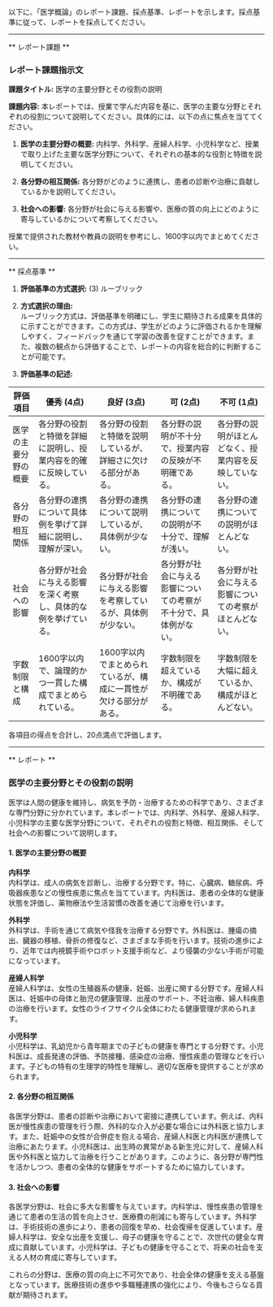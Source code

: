 以下に、「医学概論」のレポート課題、採点基準、レポートを示します。採点基準に従って、レポートを採点してください。

---------------------------------------
** レポート課題 **

### レポート課題指示文

**課題タイトル:** 医学の主要分野とその役割の説明

**課題内容:** 本レポートでは、授業で学んだ内容を基に、医学の主要な分野とそれぞれの役割について説明してください。具体的には、以下の点に焦点を当ててください。

1. **医学の主要分野の概要:** 内科学、外科学、産婦人科学、小児科学など、授業で取り上げた主要な医学分野について、それぞれの基本的な役割と特徴を説明してください。

2. **各分野の相互関係:** 各分野がどのように連携し、患者の診断や治療に貢献しているかを説明してください。

3. **社会への影響:** 各分野が社会に与える影響や、医療の質の向上にどのように寄与しているかについて考察してください。

授業で提供された教材や教員の説明を参考にし、1600字以内でまとめてください。

---------------------------------------
** 採点基準 **

1. **評価基準の方式選択:** (3) ルーブリック

2. **方式選択の理由:**  
ルーブリック方式は、評価基準を明確にし、学生に期待される成果を具体的に示すことができます。この方式は、学生がどのように評価されるかを理解しやすく、フィードバックを通じて学習の改善を促すことができます。また、複数の観点から評価することで、レポートの内容を総合的に判断することが可能です。

3. **評価基準の記述:**

| 評価項目           | 優秀 (4点)                                                                 | 良好 (3点)                                                                 | 可 (2点)                                                                 | 不可 (1点)                                                                 |
|--------------------|----------------------------------------------------------------------------|----------------------------------------------------------------------------|----------------------------------------------------------------------------|----------------------------------------------------------------------------|
| 医学の主要分野の概要 | 各分野の役割と特徴を詳細に説明し、授業内容を的確に反映している。            | 各分野の役割と特徴を説明しているが、詳細さに欠ける部分がある。            | 各分野の説明が不十分で、授業内容の反映が不明確である。                    | 各分野の説明がほとんどなく、授業内容を反映していない。                    |
| 各分野の相互関係   | 各分野の連携について具体例を挙げて詳細に説明し、理解が深い。                | 各分野の連携について説明しているが、具体例が少ない。                      | 各分野の連携についての説明が不十分で、理解が浅い。                        | 各分野の連携についての説明がほとんどない。                                |
| 社会への影響       | 各分野が社会に与える影響を深く考察し、具体的な例を挙げている。              | 各分野が社会に与える影響を考察しているが、具体例が少ない。                | 各分野が社会に与える影響についての考察が不十分で、具体例がない。          | 各分野が社会に与える影響についての考察がほとんどない。                    |
| 字数制限と構成     | 1600字以内で、論理的かつ一貫した構成でまとめられている。                    | 1600字以内でまとめられているが、構成に一貫性が欠ける部分がある。          | 字数制限を超えているか、構成が不明確である。                              | 字数制限を大幅に超えているか、構成がほとんどない。                          |

各項目の得点を合計し、20点満点で評価します。

---------------------------------------
** レポート **
### 医学の主要分野とその役割の説明

医学は人間の健康を維持し、病気を予防・治療するための科学であり、さまざまな専門分野に分かれています。本レポートでは、内科学、外科学、産婦人科学、小児科学の主要な医学分野について、それぞれの役割と特徴、相互関係、そして社会への影響について説明します。

#### 1. 医学の主要分野の概要

**内科学**  
内科学は、成人の病気を診断し、治療する分野です。特に、心臓病、糖尿病、呼吸器疾患などの慢性疾患に焦点を当てています。内科医は、患者の全体的な健康状態を評価し、薬物療法や生活習慣の改善を通じて治療を行います。

**外科学**  
外科学は、手術を通じて病気や怪我を治療する分野です。外科医は、腫瘍の摘出、臓器の移植、骨折の修復など、さまざまな手術を行います。技術の進歩により、近年では内視鏡手術やロボット支援手術など、より侵襲の少ない手術が可能になっています。

**産婦人科学**  
産婦人科学は、女性の生殖器系の健康、妊娠、出産に関する分野です。産婦人科医は、妊娠中の母体と胎児の健康管理、出産のサポート、不妊治療、婦人科疾患の治療を行います。女性のライフサイクル全体にわたる健康管理が求められます。

**小児科学**  
小児科学は、乳幼児から青年期までの子どもの健康を専門とする分野です。小児科医は、成長発達の評価、予防接種、感染症の治療、慢性疾患の管理などを行います。子どもの特有の生理学的特性を理解し、適切な医療を提供することが求められます。

#### 2. 各分野の相互関係

各医学分野は、患者の診断や治療において密接に連携しています。例えば、内科医が慢性疾患の管理を行う際、外科的な介入が必要な場合には外科医と協力します。また、妊娠中の女性が合併症を抱える場合、産婦人科医と内科医が連携して治療にあたります。小児科医は、出生時の異常がある新生児に対して、産婦人科医や外科医と協力して治療を行うことがあります。このように、各分野が専門性を活かしつつ、患者の全体的な健康をサポートするために協力しています。

#### 3. 社会への影響

各医学分野は、社会に多大な影響を与えています。内科学は、慢性疾患の管理を通じて患者の生活の質を向上させ、医療費の削減にも寄与しています。外科学は、手術技術の進歩により、患者の回復を早め、社会復帰を促進しています。産婦人科学は、安全な出産を支援し、母子の健康を守ることで、次世代の健全な育成に貢献しています。小児科学は、子どもの健康を守ることで、将来の社会を支える人材の育成に寄与しています。

これらの分野は、医療の質の向上に不可欠であり、社会全体の健康を支える基盤となっています。医療技術の進歩や多職種連携の強化により、今後もさらなる貢献が期待されます。


